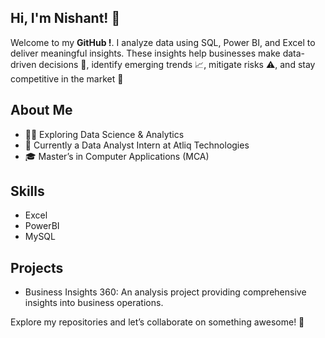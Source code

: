 ## Hi, I'm Nishant! 👋 

Welcome to my **GitHub !**. I analyze data using SQL, Power BI, and Excel to deliver meaningful insights. These insights help businesses make data-driven decisions 🤔, identify emerging trends 📈, mitigate risks ⚠, and stay competitive in the market 🚀

## About Me
- 👨‍💻 Exploring Data Science & Analytics
- 🌱 Currently a Data Analyst Intern at Atliq Technologies
- 🎓 Master’s in Computer Applications (MCA)

## Skills 
- Excel
- PowerBI
- MySQL

## Projects
- Business Insights 360: An analysis project providing comprehensive insights into business operations.



Explore my repositories and let’s collaborate on something awesome! 🚀
